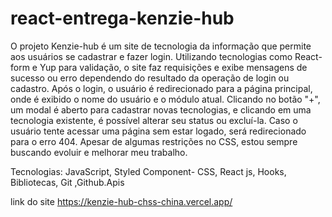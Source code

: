 # react-entrega-kenzie-hub
O projeto Kenzie-hub é um site de tecnologia da informação que permite aos usuários se cadastrar
e fazer login. Utilizando tecnologias como React-form e Yup para validação, o site faz requisições e
exibe mensagens de sucesso ou erro dependendo do resultado da operação de login ou cadastro.
Após o login, o usuário é redirecionado para a página principal, onde é exibido o nome do usuário e
o módulo atual. Clicando no botão "+", um modal é aberto para cadastrar novas tecnologias, e
clicando em uma tecnologia existente, é possível alterar seu status ou excluí-la. Caso o usuário tente
acessar uma página sem estar logado, será redirecionado para o erro 404. Apesar de algumas
restrições no CSS, estou sempre buscando evoluir e melhorar meu trabalho.

Tecnologias:
JavaScript, Styled Component- CSS, React js, Hooks, Bibliotecas, Git ,Github.Apis

link do site
https://kenzie-hub-chss-china.vercel.app/
